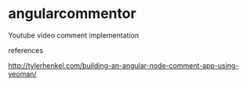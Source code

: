 # angularcommentor

Youtube video comment implementation

references

http://tylerhenkel.com/building-an-angular-node-comment-app-using-yeoman/
